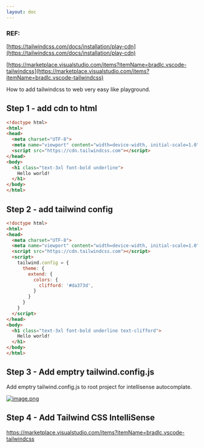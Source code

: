 ```yaml
---
layout: doc
---
```


### REF: 
[https://tailwindcss.com/docs/installation/play-cdn](https://tailwindcss.com/docs/installation/play-cdn)

[https://marketplace.visualstudio.com/items?itemName=bradlc.vscode-tailwindcss](https://marketplace.visualstudio.com/items?itemName=bradlc.vscode-tailwindcss)

How to add tailwindcss to web very easy like playground.

## Step 1 - add cdn to html
```html
<!doctype html>
<html>
<head>
  <meta charset="UTF-8">
  <meta name="viewport" content="width=device-width, initial-scale=1.0">
  <script src="https://cdn.tailwindcss.com"></script>
</head>
<body>
  <h1 class="text-3xl font-bold underline">
    Hello world!
  </h1>
</body>
</html>
```

## Step 2 - add tailwind config
```html
<!doctype html>
<html>
<head>
  <meta charset="UTF-8">
  <meta name="viewport" content="width=device-width, initial-scale=1.0">
  <script src="https://cdn.tailwindcss.com"></script>
  <script>
    tailwind.config = {
      theme: {
        extend: {
          colors: {
            clifford: '#da373d',
          }
        }
      }
    }
  </script>
</head>
<body>
  <h1 class="text-3xl font-bold underline text-clifford">
    Hello world!
  </h1>
</body>
</html>
```

## Step 3 - Add emptry tailwind.config.js 

Add emptry tailwind.config.js to root project for intellisense autocomplate.

[![image.png](https://i.postimg.cc/XvtTtWvm/image.png)](https://postimg.cc/v1Lq6pft)


## Step 4 - Add Tailwind CSS IntelliSense
https://marketplace.visualstudio.com/items?itemName=bradlc.vscode-tailwindcss

